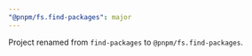 ```yaml
---
"@pnpm/fs.find-packages": major
---
```


Project renamed from `find-packages` to `@pnpm/fs.find-packages`.
